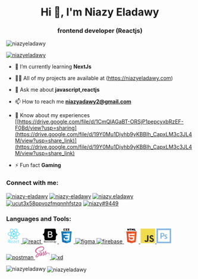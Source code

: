 <h1 align="center">Hi 👋, I'm Niazy Eladawy</h1>
<h3 align="center">  frontend developer (Reactjs) </h3>

<p align="left"> <img src="https://komarev.com/ghpvc/?username=niazyeladawy&label=Profile%20views&color=0e75b6&style=flat" alt="niazyeladawy" /> </p>

<p align="left"> <a href="https://github.com/ryo-ma/github-profile-trophy"><img src="https://github-profile-trophy.vercel.app/?username=niazyeladawy" alt="niazyeladawy" /></a> </p>

- 🌱 I’m currently learning **NextJs**

- 👨‍💻 All of my projects are available at (https://niazyeladawy.com)

- 💬 Ask me about **javascript,reactjs**

- 📫 How to reach me **niazyadawy2@gmail.com**

- 📄 Know about my experiences [[https://drive.google.com/file/d/1CmQlAGaBT-ORSjP1pepcyxbRzEF-F0Bd/view?usp=sharing](https://drive.google.com/file/d/19Y0Mu1Djyhb9yKBBIh_CapxLM3c3JL4M/view?usp=share_link)](https://drive.google.com/file/d/19Y0Mu1Djyhb9yKBBIh_CapxLM3c3JL4M/view?usp=share_link)

- ⚡ Fun fact **Gaming**

<h3 align="left">Connect with me:</h3>
<p align="left">
<a href="https://codepen.io/niazy-eladawy" target="blank"><img align="center" src="https://raw.githubusercontent.com/rahuldkjain/github-profile-readme-generator/master/src/images/icons/Social/codepen.svg" alt="niazy-eladawy" height="30" width="40" /></a>
<a href="https://linkedin.com/in/niazy-eladawy" target="blank"><img align="center" src="https://raw.githubusercontent.com/rahuldkjain/github-profile-readme-generator/master/src/images/icons/Social/linked-in-alt.svg" alt="niazy-eladawy" height="30" width="40" /></a>
<a href="https://fb.com/niazy.eladawy" target="blank"><img align="center" src="https://raw.githubusercontent.com/rahuldkjain/github-profile-readme-generator/master/src/images/icons/Social/facebook.svg" alt="niazy.eladawy" height="30" width="40" /></a>
<a href="https://www.youtube.com/c/ucut3x58ppvozfmqnnhfstzq" target="blank"><img align="center" src="https://raw.githubusercontent.com/rahuldkjain/github-profile-readme-generator/master/src/images/icons/Social/youtube.svg" alt="ucut3x58ppvozfmqnnhfstzq" height="30" width="40" /></a>
<a href="https://discord.gg/niazy#9449" target="blank"><img align="center" src="https://raw.githubusercontent.com/rahuldkjain/github-profile-readme-generator/master/src/images/icons/Social/discord.svg" alt="niazy#9449" height="30" width="40" /></a>
</p>

<h3 align="left">Languages and Tools:</h3>
<p align="left"><a href="https://reactjs.org/" target="_blank" rel="noreferrer"> <img src="https://raw.githubusercontent.com/devicons/devicon/master/icons/react/react-original-wordmark.svg" alt="react" width="40" height="40"/><a href="https://reactjs.org/" target="_blank" rel="noreferrer"> <img src="https://new-portfolio-iota-hazel.vercel.app/_next/static/media/next-js.e54be70c.svg" alt="react" width="40" height="40"/> <a href="https://getbootstrap.com" target="_blank" rel="noreferrer"> <img src="https://raw.githubusercontent.com/devicons/devicon/master/icons/bootstrap/bootstrap-plain-wordmark.svg" alt="bootstrap" width="40" height="40"/> </a> <a href="https://www.w3schools.com/css/" target="_blank" rel="noreferrer"> <img src="https://raw.githubusercontent.com/devicons/devicon/master/icons/css3/css3-original-wordmark.svg" alt="css3" width="40" height="40"/> </a> <a href="https://www.figma.com/" target="_blank" rel="noreferrer"> <img src="https://www.vectorlogo.zone/logos/figma/figma-icon.svg" alt="figma" width="40" height="40"/> </a> <a href="https://firebase.google.com/" target="_blank" rel="noreferrer"> <img src="https://www.vectorlogo.zone/logos/firebase/firebase-icon.svg" alt="firebase" width="40" height="40"/> </a> <a href="https://www.w3.org/html/" target="_blank" rel="noreferrer"> <img src="https://raw.githubusercontent.com/devicons/devicon/master/icons/html5/html5-original-wordmark.svg" alt="html5" width="40" height="40"/> </a> <a href="https://developer.mozilla.org/en-US/docs/Web/JavaScript" target="_blank" rel="noreferrer"> <img src="https://raw.githubusercontent.com/devicons/devicon/master/icons/javascript/javascript-original.svg" alt="javascript" width="40" height="40"/> </a> <a href="https://www.photoshop.com/en" target="_blank" rel="noreferrer"> <img src="https://raw.githubusercontent.com/devicons/devicon/master/icons/photoshop/photoshop-line.svg" alt="photoshop" width="40" height="40"/> </a> <a href="https://postman.com" target="_blank" rel="noreferrer"> <img src="https://www.vectorlogo.zone/logos/getpostman/getpostman-icon.svg" alt="postman" width="40" height="40"/> </a>  </a> <a href="https://sass-lang.com" target="_blank" rel="noreferrer"> <img src="https://raw.githubusercontent.com/devicons/devicon/master/icons/sass/sass-original.svg" alt="sass" width="40" height="40"/> </a> <a href="https://www.adobe.com/products/xd.html" target="_blank" rel="noreferrer"> <img src="https://cdn.worldvectorlogo.com/logos/adobe-xd.svg" alt="xd" width="40" height="40"/> </a> </p>

<p><img align="left" src="https://github-readme-stats.vercel.app/api/top-langs?username=niazyeladawy&show_icons=true&locale=en&layout=compact" alt="niazyeladawy" /></p>

<p>&nbsp;<img align="center" src="https://github-readme-stats.vercel.app/api?username=niazyeladawy&show_icons=true&locale=en" alt="niazyeladawy" /></p>
